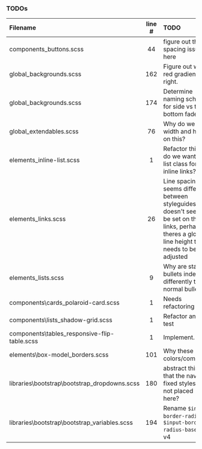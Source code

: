 ### TODOs
| Filename | line # | TODO
|:------|:------:|:------
| components\_buttons.scss | 44 | figure out the spacing issues here
| global\_backgrounds.scss | 162 | Figure out which red gradient is right.
| global\_backgrounds.scss | 174 | Determine naming scheme for side vs top bottom fades
| global\_extendables.scss | 76 | Why do we set width and height on this?
| elements\_inline-list.scss | 1 | Refactor this -- do  we want a list class for inline links?
| elements\_links.scss | 26 | Line spacing seems different between styleguides -- doesn't seem to be set on these links, perhaps theres a global line height that needs to be adjusted
| elements\_lists.scss | 9 | Why are star bullets indented differently than normal bullets?
| components\cards\_polaroid-card.scss | 1 | Needs refactoring
| components\lists\_shadow-grid.scss | 1 | Refactor and test
| components\tables\_responsive-flip-table.scss | 1 | Implement.
| elements\box-model\_borders.scss | 101 | Why these colors/combo's?
| libraries\bootstrap\bootstrap\_dropdowns.scss | 180 | abstract this so that the navbar fixed styles are not placed here?
| libraries\bootstrap\bootstrap\_variables.scss | 194 | Rename `$input-border-radius` to `$input-border-radius-base` in v4